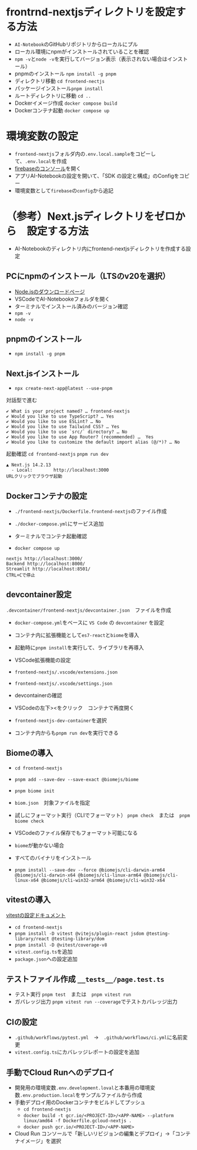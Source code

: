 # frontrnd-nextjsディレクトリを設定する方法
- `AI-Notebook`のGitHubリポジトリからローカルにプル
- ローカル環境にnpmがインストールされていることを確認
- `npm -v`と`node -v`を実行してバージョン表示（表示されない場合はインストール）
- pnpmのインストール `npm install -g pnpm`
- ディレクトリ移動 `cd frontend-nectjs`
- パッケージインストール`pnpm install`
- ルートディレクトリに移動 `cd ..`
- Dockerイメージ作成 `docker compose build`
- Dockerコンテナ起動 `docker compose up`

# 環境変数の設定
- `frontend-nextjs`フォルダ内の`.env.local.sample`をコピーして、`.env.local`を作成
- [firebaseのコンソール](https://console.firebase.google.com/)を開く
- アプリAI-Notebookの設定を開いて、「SDK の設定と構成」のConfigをコピー
- 環境変数として`firebase`の`config`から追記　


# （参考）Next.jsディレクトリをゼロから　設定する方法
- AI-Notebookのディレクトリ内にfrontend-nextjsディレクトリを作成する設定

## PCにnpmのインストール（LTSのv20を選択）
- [Node.jsのダウンロードページ](https://nodejs.org/en/download/package-manager)
- VSCodeでAI-Notebookeフォルダを開く
- ターミナルでインストール済みのバージョン確認
- `npm -v`
- `node -v`

## pnpmのインストール
- `npm install -g pnpm`

## Next.jsインストール
- `npx create-next-app@latest --use-pnpm`

対話型で進む
```
✔ What is your project named? … frontend-nextjs
✔ Would you like to use TypeScript? … Yes
✔ Would you like to use ESLint? … No
✔ Would you like to use Tailwind CSS? … Yes
✔ Would you like to use `src/` directory? … No 
✔ Would you like to use App Router? (recommended) …  Yes
✔ Would you like to customize the default import alias (@/*)? … No 
```

起動確認
`cd frontend-nextjs`
`pnpm run dev`
```
▲ Next.js 14.2.13
  - Local:        http://localhost:3000
URLクリックでブラウザ起動
```

## Dockerコンテナの設定
- `./frontend-nextjs/Dockerfile.frontend-nextjs`のファイル作成
- `./docker-compose.yml`にサービス追加

- ターミナルでコンテナ起動確認
- `docker compose up`
```
nextjs http://localhost:3000/
Backend http://localhost:8000/
Streamlit http://localhost:8501/
CTRL+Cで停止
```

## devcontainer設定
`.devcontainer/frontend-nextjs/devcontainer.json`　ファイルを作成
  - `docker-compose.yml`をベースに `VS Code` の `devcontainer` を設定
  - コンテナ内に拡張機能として`es7-react`と`biome`を導入
  - 起動時に`pnpm install`を実行して、ライブラリを再導入

- VSCode拡張機能の設定
- `frontend-nextjs/.vscode/extensions.json`
- `frontend-nextjs/.vscode/settings.json`

- devcontainerの確認
- VSCodeの左下><をクリック　コンテナで再度開く
- `frontend-nextjs-dev-container`を選択
- コンテナ内からも`pnpm run dev`を実行できる

## Biomeの導入
- `cd frontend-nextjs`
- `pnpm add --save-dev --save-exact @biomejs/biome`
- `pnpm biome init`
- `biom.json`　対象ファイルを指定

- 試しにフォーマット実行（CLIでフォーマット） `pnpm check`　または　`pnpm biome check`
- VSCodeのファイル保存でもフォーマット可能になる

- `biome`が動かない場合
- すべてのバイナリをインストール
- `pnpm install --save-dev --force @biomejs/cli-darwin-arm64 @biomejs/cli-darwin-x64 @biomejs/cli-linux-arm64 @biomejs/cli-linux-x64 @biomejs/cli-win32-arm64 @biomejs/cli-win32-x64`

## vitestの導入
[vitestの設定ドキュメント](https://nextjs.org/docs/app/building-your-application/testing/vitest)
- `cd frontend-nextjs`
- `pnpm install -D vitest @vitejs/plugin-react jsdom @testing-library/react @testing-library/dom`
- `pnpm install -D @vitest/coverage-v8`
- `vitest.config.ts`を追加
- `package.json`への設定追加

## テストファイル作成  `__tests__/page.test.ts`
- テスト実行 `pnpm test`　または　`pnpm vitest run`
- ガバレッジ出力 `pnpm vitest run --coverage`でテストカバレッジ出力

## CIの設定
- `.github/workflows/pytest.yml`　→　`.github/workflows/ci.yml`に名前変更 
- `vitest.config.ts`にカバレッジレポートの設定を追加

## 手動でCloud Runへのデプロイ
- 開発用の環境変数`.env.development.loval`と本番用の環境変数`.env.production.local`をサンプルファイルから作成
- 手動デプロイ用のDockerコンテナをビルドしてプッシュ
  - `cd frontend-nextjs`
  - `docker build -t gcr.io/<PROJECT-ID>/<APP-NAME> --platform linux/amd64 -f Dockerfile.gcloud-nextjs .`
  - `docker push gcr.io/<PROJECT-ID>/<APP-NAME>`
- Cloud Run コンソールで「新しいリビジョンの編集とデプロイ」→「コンテナイメージ」を選択
